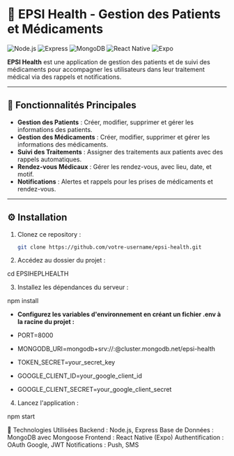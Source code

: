 # 🏥 EPSI Health - Gestion des Patients et Médicaments

![Node.js](https://img.shields.io/badge/Node.js-18.x-green?style=flat-square&logo=node.js) 
![Express](https://img.shields.io/badge/Express-4.x-blue?style=flat-square&logo=express) 
![MongoDB](https://img.shields.io/badge/MongoDB-5.x-brightgreen?style=flat-square&logo=mongodb) 
![React Native](https://img.shields.io/badge/React%20Native-0.71-blue?style=flat-square&logo=react) 
![Expo](https://img.shields.io/badge/Expo-49.x-black?style=flat-square&logo=expo) 

**EPSI Health** est une application de gestion des patients et de suivi des médicaments pour accompagner les utilisateurs dans leur traitement médical via des rappels et notifications.

---

## 📑 Fonctionnalités Principales

- **Gestion des Patients** : Créer, modifier, supprimer et gérer les informations des patients.
- **Gestion des Médicaments** : Créer, modifier, supprimer et gérer les informations des médicaments.
- **Suivi des Traitements** : Assigner des traitements aux patients avec des rappels automatiques.
- **Rendez-vous Médicaux** : Gérer les rendez-vous, avec lieu, date, et motif.
- **Notifications** : Alertes et rappels pour les prises de médicaments et rendez-vous.

---

## ⚙️ Installation

1. Clonez ce repository :

   ```bash
   git clone https://github.com/votre-username/epsi-health.git

2. Accédez au dossier du projet :

cd EPSIHEPLHEALTH

3. Installez les dépendances du serveur :

npm install

- **Configurez les variables d'environnement en créant un fichier .env à la racine du projet :**


- PORT=8000
- MONGODB_URI=mongodb+srv://<username>:<password>@cluster.mongodb.net/epsi-health
- TOKEN_SECRET=your_secret_key
- GOOGLE_CLIENT_ID=your_google_client_id
- GOOGLE_CLIENT_SECRET=your_google_client_secret

4. Lancez l'application :

npm start

🚀 Technologies Utilisées
Backend : Node.js, Express
Base de Données : MongoDB avec Mongoose
Frontend : React Native (Expo)
Authentification : OAuth Google, JWT
Notifications : Push, SMS

